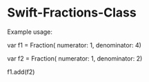 # Swift-Fractions-Class

Example usage:

var f1 = Fraction( numerator: 1, denominator: 4)

var f2 = Fraction( numerator: 1, denominator: 2)

f1.add(f2)

